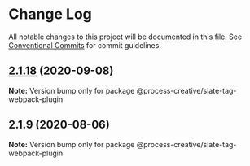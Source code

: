 # Change Log

All notable changes to this project will be documented in this file.
See [Conventional Commits](https://conventionalcommits.org) for commit guidelines.

## [2.1.18](https://github.com/Process-Creative/slate-v2/compare/v2.1.17...v2.1.18) (2020-09-08)

**Note:** Version bump only for package @process-creative/slate-tag-webpack-plugin





## 2.1.9 (2020-08-06)

**Note:** Version bump only for package @process-creative/slate-tag-webpack-plugin
